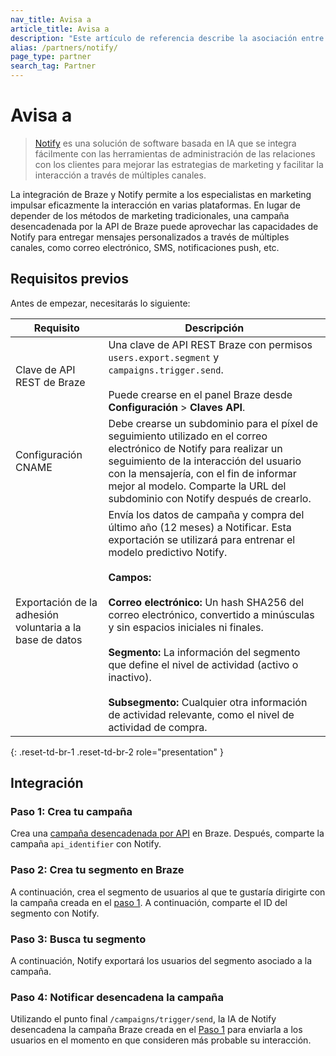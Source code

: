 ```yaml
---
nav_title: Avisa a
article_title: Avisa a
description: "Este artículo de referencia describe la asociación entre Braze y Notify, una solución de personalización omnicanal en tiempo real que ofrece personalización en todo el ciclo de vida del cliente."
alias: /partners/notify/
page_type: partner
search_tag: Partner
---
```


# Avisa a

> [Notify](https://fr.notify-group.com/) es una solución de software basada en IA que se integra fácilmente con las herramientas de administración de las relaciones con los clientes para mejorar las estrategias de marketing y facilitar la interacción a través de múltiples canales.

La integración de Braze y Notify permite a los especialistas en marketing impulsar eficazmente la interacción en varias plataformas. En lugar de depender de los métodos de marketing tradicionales, una campaña desencadenada por la API de Braze puede aprovechar las capacidades de Notify para entregar mensajes personalizados a través de múltiples canales, como correo electrónico, SMS, notificaciones push, etc.

## Requisitos previos

Antes de empezar, necesitarás lo siguiente:

| Requisito          | Descripción                                                                                                                                |
|-----------------------|--------------------------------------------------------------------------------------------------------------------------------------------|
|  Clave de API REST de Braze  | Una clave de API REST Braze con permisos `users.export.segment` y `campaigns.trigger.send`. <br><br> Puede crearse en el panel Braze desde **Configuración** > **Claves API**. |
| Configuración CNAME | Debe crearse un subdominio para el píxel de seguimiento utilizado en el correo electrónico de Notify para realizar un seguimiento de la interacción del usuario con la mensajería, con el fin de informar mejor al modelo. Comparte la URL del subdominio con Notify después de crearlo. |
| Exportación de la adhesión voluntaria a la base de datos | Envía los datos de campaña y compra del último año (12 meses) a Notificar. ​Esta exportación se utilizará para entrenar el modelo predictivo Notify. <br><br> **Campos:** <br><br> **Correo electrónico:** Un hash SHA256 del correo electrónico, convertido a minúsculas y sin espacios iniciales ni finales.<br><br>**Segmento:** La información del segmento que define el nivel de actividad (activo o inactivo).<br><br>**Subsegmento:** Cualquier otra información de actividad relevante, como el nivel de actividad de compra.|
{: .reset-td-br-1 .reset-td-br-2 role="presentation" }

## Integración

### Paso 1: Crea tu campaña

Crea una [campaña desencadenada por API]({{site.baseurl}}/user_guide/engagement_tools/campaigns/building_campaigns/delivery_types/api_triggered_delivery) en Braze. Después, comparte la campaña `api_identifier` con Notify.

### Paso 2: Crea tu segmento en Braze

A continuación, crea el segmento de usuarios al que te gustaría dirigirte con la campaña creada en el [paso 1](#step-1-create-your-campaign). A continuación, comparte el ID del segmento con Notify.

### Paso 3: Busca tu segmento

A continuación, Notify exportará los usuarios del segmento asociado a la campaña.

### Paso 4: Notificar desencadena la campaña

Utilizando el punto final `/campaigns/trigger/send`, la IA de Notify desencadena la campaña Braze creada en el [Paso 1](#step-1-create-your-campaign) para enviarla a los usuarios en el momento en que consideren más probable su interacción.
